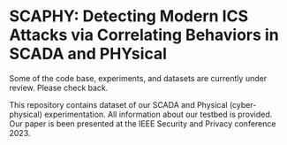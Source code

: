 # SCAPHY: Detecting Modern ICS Attacks via Correlating Behaviors in SCADA and PHYsical

 Some of the code base, experiments, and datasets are currently under review. Please check back. 

This repository contains dataset of our SCADA and Physical (cyber-physical) experimentation. All information about our testbed is provided. Our paper is been presented at the IEEE Security and Privacy conference 2023.


